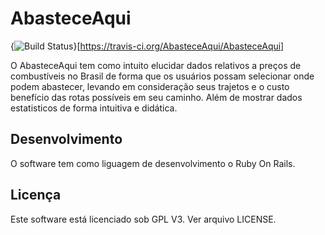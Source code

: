# AbasteceAqui
{<img src="https://travis-ci.org/AbasteceAqui/AbasteceAqui.svg?branch=homologacao" alt="Build Status" />}[https://travis-ci.org/AbasteceAqui/AbasteceAqui]

O AbasteceAqui tem como intuito elucidar dados relativos a preços de combustíveis no Brasil de forma que os usuários possam selecionar onde podem abastecer, levando em consideração seus trajetos e o custo benefício das rotas possíveis em seu caminho. Além de mostrar dados estatisticos de forma intuitiva e didática.

Desenvolvimento
---------------

O software tem como liguagem de desenvolvimento o Ruby On Rails.


Licença
-------

Este software está licenciado sob GPL V3. Ver arquivo LICENSE.
